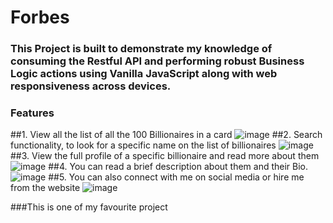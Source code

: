 # Forbes


### This Project is built to demonstrate my knowledge of consuming the Restful API and performing robust Business Logic actions using Vanilla JavaScript along with web responsiveness across devices.


### Features

##1. View all the list of all the 100 Billionaires in a card
![image](https://user-images.githubusercontent.com/58919619/116152552-fa2a6e00-a6dd-11eb-985e-859766773562.png)
##2. Search functionality, to look for a specific name on the list of billionaires
![image](https://user-images.githubusercontent.com/58919619/116152685-20e8a480-a6de-11eb-8bb0-886fc588e1ad.png)
##3. View the full profile of a specific billionaire and read more about them
![image](https://user-images.githubusercontent.com/58919619/116153308-0531ce00-a6df-11eb-9413-41a9bb880a8a.png)
##4. You can read a brief description about them and their Bio.
![image](https://user-images.githubusercontent.com/58919619/116152912-71600200-a6de-11eb-8aaa-93d420903345.png)
##5. You can also connect with me on social media or hire me from the website
![image](https://user-images.githubusercontent.com/58919619/116153033-9c4a5600-a6de-11eb-8281-204fc6eaa1dd.png)


###This is one of my favourite project
